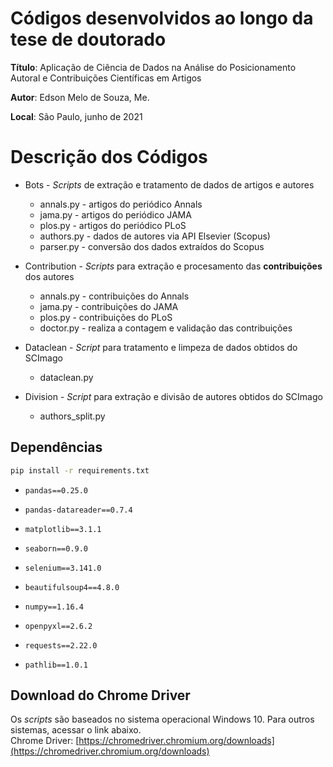 # Códigos desenvolvidos ao longo da tese de doutorado

**Título**: Aplicação de Ciência de Dados na Análise do Posicionamento Autoral e Contribuições Científicas em Artigos

**Autor**: Edson Melo de Souza, Me.

**Local**: São Paulo, junho de 2021

# Descrição dos Códigos
+ Bots - *Scripts* de extração e tratamento de dados de artigos e autores
    + annals.py - artigos do periódico Annals
    + jama.py - artigos do periódico JAMA
    + plos.py - artigos do periódico PLoS
    + authors.py - dados de autores via API Elsevier (Scopus)
    + parser.py - conversão dos dados extraídos do Scopus

+ Contribution - *Scripts* para extração e procesamento das **contribuições** dos autores
    + annals.py - contribuições do Annals
    + jama.py - contribuições do JAMA
    + plos.py - contribuições do PLoS
    + doctor.py - realiza a contagem e validação das contribuições

+ Dataclean - *Script* para tratamento e limpeza de dados obtidos do SCImago
    + dataclean.py

+ Division - *Script* para extração e divisão de autores obtidos do SCImago
    + authors_split.py

## Dependências
```bash
pip install -r requirements.txt
```

* <code>pandas==0.25.0</code>

* <code>pandas-datareader==0.7.4</code>

* <code>matplotlib==3.1.1</code>

* <code>seaborn==0.9.0</code>

* <code>selenium==3.141.0</code>

* <code>beautifulsoup4==4.8.0</code>

* <code>numpy==1.16.4</code>

* <code>openpyxl==2.6.2</code>

* <code>requests==2.22.0</code>

* <code>pathlib==1.0.1</code>

## Download do Chrome Driver
Os *scripts* são baseados no sistema operacional Windows 10. Para outros sistemas, acessar o link abaixo.  
Chrome Driver: [https://chromedriver.chromium.org/downloads](https://chromedriver.chromium.org/downloads)
